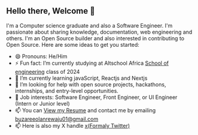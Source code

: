 ## Hello there, Welcome 👋
I'm a Computer science graduate and also a Software Engineer. I'm passionate about sharing knowledge, documentation, web engineering and others. 
I'm an Open Source builder and also interested in contributing to Open Source.
Here are some ideas to get you started:

- 😄 Pronouns: He/Him
- ⚡ Fun fact:  I’m currently studying at Altschool Africa [School of engineering](https://engineering.altschoolafrica.com/) class of 2024
- 🌱 I’m currently learning javaScript, Reactjs and Nextjs
- 🤔 I’m looking for help with open source projects, hackathons, internships, and entry-level opportunities.
- 💼 Job interests: Software Engineer, Front Engineer, or UI Engineer (Intern or Junior level)
- 📫 You can [View my Resume](https://www.linkedin.com/in/olanrewaju-busari-34451b26b/) and contact me by emailing buzareeolanrewaju01@gmail.com 
- 📫 Here is also my X handle [x(Formaly Twitter)](https://x.com/home)
